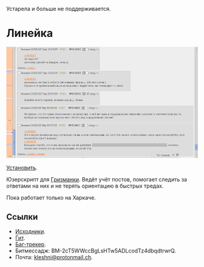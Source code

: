 Устарела и больше не поддерживается.

Линейка
=======

![Скриншот](screenshot.png)

[Установить](https://raw.githubusercontent.com/Kleshni/Lineyka/master/main.user.js).

Юзерскрипт для [Гризманки](http://www.greasespot.net/). Ведёт учёт постов, помогает следить за ответами на них и не терять ориентацию в быстрых тредах.

Пока работает только на Харкаче.

Ссылки
------

* [Исходники](https://github.com/Kleshni/Lineyka/archive/master.zip).
* [Гит](https://github.com/Kleshni/Lineyka.git).
* [Баг-трекер](https://github.com/Kleshni/Lineyka/issues).
* Битмессадж: BM-2cT5WWccBgLsHTw5ADLcodTz4dbqdtrwrQ.
* Почта: [kleshni@protonmail.ch](mailto:kleshni@protonmail.ch).
